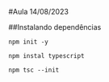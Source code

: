 #Aula 14/08/2023

##Instalando dependências

``npm init -y``

``npm instal typescript``

``npm tsc --init``